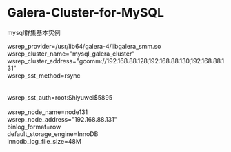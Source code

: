 # Galera-Cluster-for-MySQL
mysql群集基本实例


wsrep_provider=/usr/lib64/galera-4/libgalera_smm.so<br>
wsrep_cluster_name="mysql_galera_cluster"<br>
wsrep_cluster_address="gcomm://192.168.88.128,192.168.88.130,192.168.88.131"<br>
wsrep_sst_method=rsync<br><br><br>
wsrep_sst_auth=root:Shiyuwei$5895<br><br>
wsrep_node_name=node131<br>
wsrep_node_address="192.168.88.131"<br>
binlog_format=row<br>
default_storage_engine=InnoDB<br>
innodb_log_file_size=48M<br>
